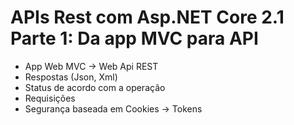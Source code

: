 # APIs Rest com Asp.NET Core 2.1 Parte 1: Da app MVC para API

- App Web MVC -> Web Api REST 
- Respostas (Json, Xml)
- Status de acordo com a operação
- Requisições
- Segurança baseada em Cookies -> Tokens
